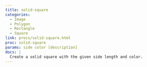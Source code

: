 ```yaml
---
title: solid-square
categories: 
  - Image
  - Polygon
  - Rectangle
  - Square
link: procs/solid-square.html
proc: solid-square
params: side color [description]
docs: |
  Create a solid square with the given side length and color.
---
```

